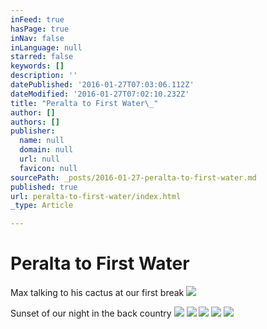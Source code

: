 ```yaml
---
inFeed: true
hasPage: true
inNav: false
inLanguage: null
starred: false
keywords: []
description: ''
datePublished: '2016-01-27T07:03:06.112Z'
dateModified: '2016-01-27T07:02:10.232Z'
title: "Peralta to First Water\_"
author: []
authors: []
publisher:
  name: null
  domain: null
  url: null
  favicon: null
sourcePath: _posts/2016-01-27-peralta-to-first-water.md
published: true
url: peralta-to-first-water/index.html
_type: Article

---
```

# Peralta to First Water 

Max talking to his cactus at our first break
![](https://the-grid-user-content.s3-us-west-2.amazonaws.com/cb66e15b-1a05-4ede-a045-aa8fe3a4d3b5.jpg)

Sunset of our night in the back country
![](https://the-grid-user-content.s3-us-west-2.amazonaws.com/5c28e42f-0d0d-4fc2-91ea-a4c45475192d.jpg)
![](https://the-grid-user-content.s3-us-west-2.amazonaws.com/99cf2da3-71e4-4f49-8e63-4ea8ebe68055.jpg)
![](https://the-grid-user-content.s3-us-west-2.amazonaws.com/493630f9-0736-43bb-9249-27ecf2f55da6.jpg)
![](https://the-grid-user-content.s3-us-west-2.amazonaws.com/bf213667-fed5-423e-8093-aba948c9edd0.jpg)
![](https://the-grid-user-content.s3-us-west-2.amazonaws.com/c0d31b20-84c6-47b9-bb2c-53ddfae7da93.jpg)